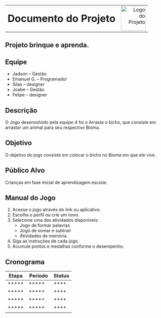 <table style="width: 100%;">
  <tr>
    <td style="vertical-align: middle; padding-right: 10px;">
      <h1 style="margin: 0;">Documento do Projeto</h1>
    </td>
    <td style="vertical-align: middle; text-align: right;">
      <img src="imagens/logo.png" alt="Logo do Projeto" width="80">
    </td>
  </tr>
</table>


## Projeto brinque e aprenda.


## Equipe 
- Jadson  – Gestão
- Emanuel G.  – Programador
- Silas – designer
- Joabe  – Gestão
- Felipe – designer
## Descrição

O Jogo desenvolvido pela equipe 4 foi o Arrasta o bicho, que consiste em arrastar um animal para seu respectivo Bioma.

## Objetivo

 O objetivo do jogo consiste em colocar o bicho  no Bioma  em que ele vive. 

## Público Alvo

Crianças em fase inicial de aprendizagem escolar.

## Manual do Jogo

1. Acesse o jogo através do link ou aplicativo.
2. Escolha o perfil ou crie um novo.
3. Selecione uma das atividades disponíveis:
   - Jogo de formar palavras
   - Jogo de somar e subtrair
   - Atividades de memória
4. Siga as instruções de cada jogo.
5. Acumule pontos e medalhas conforme o desempenho.


## Cronograma

| Etapa | Período | Status|
|---------------------|-----------------------|------------  |
| *****      |  *****       | **** |
| *****      |  *****       | **** |
| *****      |  *****       | **** |
| *****      |  *****       | **** |

